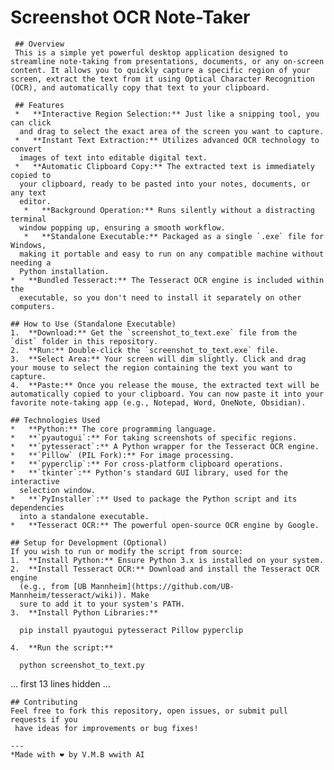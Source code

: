  # Screenshot OCR Note-Taker
    
     ## Overview
     This is a simple yet powerful desktop application designed to streamline note-taking from presentations, documents, or any on-screen content. It allows you to quickly capture a specific region of your screen, extract the text from it using Optical Character Recognition (OCR), and automatically copy that text to your clipboard.
    
     ## Features
     *   **Interactive Region Selection:** Just like a snipping tool, you can click
      and drag to select the exact area of the screen you want to capture.
     *   **Instant Text Extraction:** Utilizes advanced OCR technology to convert
      images of text into editable digital text.
     *   **Automatic Clipboard Copy:** The extracted text is immediately copied to
      your clipboard, ready to be pasted into your notes, documents, or any text
      editor.
       *   **Background Operation:** Runs silently without a distracting terminal
      window popping up, ensuring a smooth workflow.
       *   **Standalone Executable:** Packaged as a single `.exe` file for Windows,
      making it portable and easy to run on any compatible machine without needing a
      Python installation.
    *   **Bundled Tesseract:** The Tesseract OCR engine is included within the
      executable, so you don't need to install it separately on other computers.
   
    ## How to Use (Standalone Executable)
    1.  **Download:** Get the `screenshot_to_text.exe` file from the `dist` folder in this repository.
    2.  **Run:** Double-click the `screenshot_to_text.exe` file.
    3.  **Select Area:** Your screen will dim slightly. Click and drag your mouse to select the region containing the text you want to capture.
    4.  **Paste:** Once you release the mouse, the extracted text will be automatically copied to your clipboard. You can now paste it into your favorite note-taking app (e.g., Notepad, Word, OneNote, Obsidian).
   
    ## Technologies Used
    *   **Python:** The core programming language.
    *   **`pyautogui`:** For taking screenshots of specific regions.
    *   **`pytesseract`:** A Python wrapper for the Tesseract OCR engine.
    *   **`Pillow` (PIL Fork):** For image processing.
    *   **`pyperclip`:** For cross-platform clipboard operations.
    *   **`tkinter`:** Python's standard GUI library, used for the interactive
      selection window.
    *   **`PyInstaller`:** Used to package the Python script and its dependencies
      into a standalone executable.
    *   **Tesseract OCR:** The powerful open-source OCR engine by Google.
   
    ## Setup for Development (Optional)
    If you wish to run or modify the script from source:
    1.  **Install Python:** Ensure Python 3.x is installed on your system.
    2.  **Install Tesseract OCR:** Download and install the Tesseract OCR engine
      (e.g., from [UB Mannheim](https://github.com/UB-Mannheim/tesseract/wiki)). Make
      sure to add it to your system's PATH.
    3.  **Install Python Libraries:**

      pip install pyautogui pytesseract Pillow pyperclip

    4.  **Run the script:**

      python screenshot_to_text.py


   ... first 13 lines hidden ...

    ## Contributing
    Feel free to fork this repository, open issues, or submit pull requests if you
     have ideas for improvements or bug fixes!
   
    ---
    *Made with ❤️ by V.M.B wwith AI
